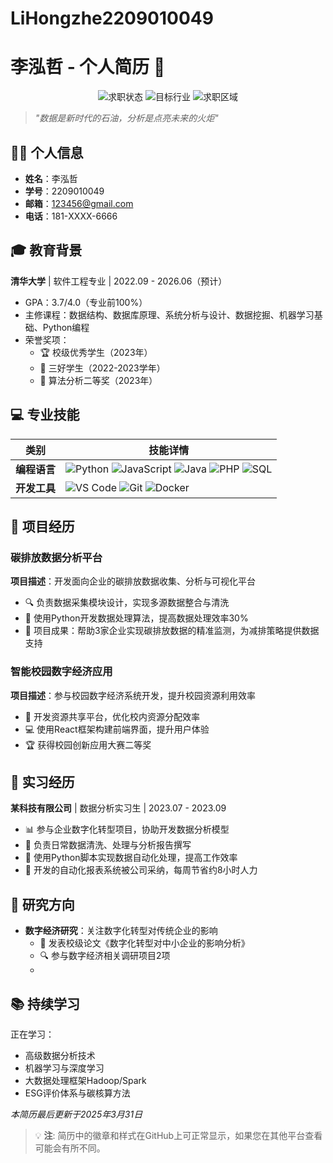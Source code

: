# LiHongzhe2209010049
# 李泓哲 - 个人简历 📄

<div align="center">
  <img src="https://img.shields.io/badge/状态-求职中-brightgreen" alt="求职状态" />
  <img src="https://img.shields.io/badge/行业-数字经济/双碳-blue" alt="目标行业" />
  <img src="https://img.shields.io/badge/位置-全国-orange" alt="求职区域" />
</div>

> *"数据是新时代的石油，分析是点亮未来的火炬"*

## 👨‍💼 个人信息
- **姓名**：李泓哲
- **学号**：2209010049
- **邮箱**：123456@gmail.com  
- **电话**：181-XXXX-6666

## 🎓 教育背景
**清华大学** | 软件工程专业 | 2022.09 - 2026.06（预计）
- GPA：3.7/4.0（专业前100%）
- 主修课程：数据结构、数据库原理、系统分析与设计、数据挖掘、机器学习基础、Python编程
- 荣誉奖项：
  * 🏆 校级优秀学生（2023年）
  * 🏅 三好学生（2022-2023学年）
  * 🎯 算法分析二等奖（2023年）

## 💻 专业技能

| 类别 | 技能详情 |
|------|---------|
| **编程语言** | ![Python](https://img.shields.io/badge/-Python-3776AB?style=flat&logo=python&logoColor=white) ![JavaScript](https://img.shields.io/badge/-JavaScript-F7DF1E?style=flat&logo=javascript&logoColor=black) ![Java](https://img.shields.io/badge/-Java-007396?style=flat&logo=java&logoColor=white) ![PHP](https://img.shields.io/badge/-PHP-777BB4?style=flat&logo=php&logoColor=white) ![SQL](https://img.shields.io/badge/-SQL-4479A1?style=flat&logo=mysql&logoColor=white) |
| **开发工具** | ![VS Code](https://img.shields.io/badge/-VS%20Code-007ACC?style=flat&logo=visual-studio-code&logoColor=white) ![Git](https://img.shields.io/badge/-Git-F05032?style=flat&logo=git&logoColor=white) ![Docker](https://img.shields.io/badge/-Docker-2496ED?style=flat&logo=docker&logoColor=white) |

## 🚀 项目经历
### 碳排放数据分析平台
**项目描述**：开发面向企业的碳排放数据收集、分析与可视化平台
- 🔍 负责数据采集模块设计，实现多源数据整合与清洗
- 🐍 使用Python开发数据处理算法，提高数据处理效率30%
- 🌟 项目成果：帮助3家企业实现碳排放数据的精准监测，为减排策略提供数据支持

### 智能校园数字经济应用
**项目描述**：参与校园数字经济系统开发，提升校园资源利用效率
- 🔄 开发资源共享平台，优化校内资源分配效率
- 💻 使用React框架构建前端界面，提升用户体验
- 🏆 获得校园创新应用大赛二等奖

## 💼 实习经历
**某科技有限公司** | 数据分析实习生 | 2023.07 - 2023.09
- 📊 参与企业数字化转型项目，协助开发数据分析模型
- 🧹 负责日常数据清洗、处理与分析报告撰写
- 🤖 使用Python脚本实现数据自动化处理，提高工作效率
- 📝 开发的自动化报表系统被公司采纳，每周节省约8小时人力

## 🔬 研究方向
- **数字经济研究**：关注数字化转型对传统企业的影响
  - 📑 发表校级论文《数字化转型对中小企业的影响分析》
  - 🔍 参与数字经济相关调研项目2项
  - 
## 📚 持续学习
正在学习：
- 高级数据分析技术
- 机器学习与深度学习
- 大数据处理框架Hadoop/Spark
- ESG评价体系与碳核算方法
  
*本简历最后更新于2025年3月31日*

> 💡 **注**: 简历中的徽章和样式在GitHub上可正常显示，如果您在其他平台查看可能会有所不同。
